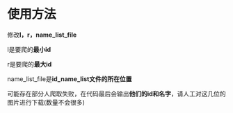 # 使用方法

修改**l，r，name_list_file**

l是要爬的**最小id**

r是要爬的**最大id**

name_list_file是**id_name_list文件的所在位置**

可能存在部分人爬取失败，在代码最后会输出**他们的id和名字**，请人工对这几位的图片进行下载(数量不会很多)